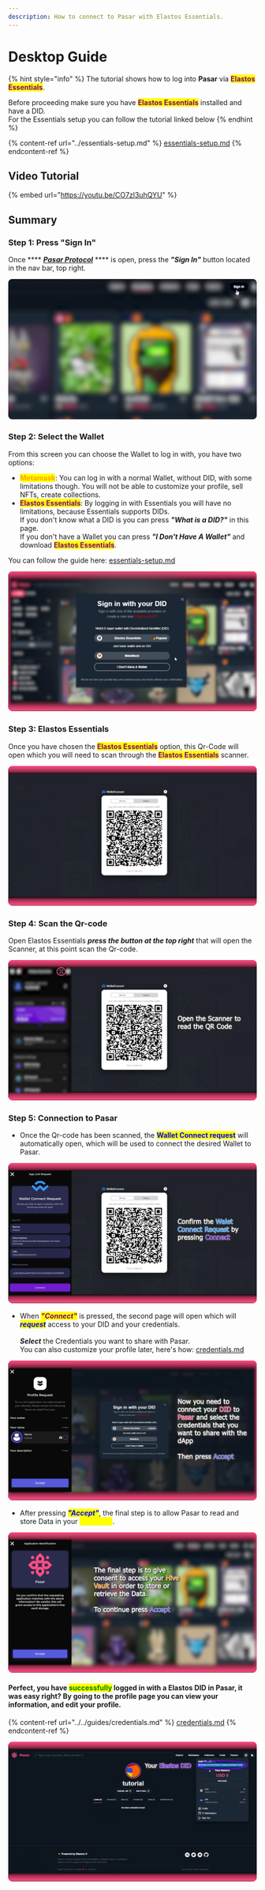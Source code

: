 ```yaml
---
description: How to connect to Pasar with Elastos Essentials.
---
```


# Desktop Guide

{% hint style="info" %}
The tutorial shows how to log into **Pasar** via <mark style="color:purple;">**Elastos Essentials**</mark>.

Before proceeding make sure you have <mark style="color:purple;">**Elastos Essentials**</mark> installed and have a DID. \
For the Essentials setup you can follow the tutorial linked below
{% endhint %}

{% content-ref url="../essentials-setup.md" %}
[essentials-setup.md](../essentials-setup.md)
{% endcontent-ref %}

## Video Tutorial

{% embed url="https://youtu.be/CO7zl3uhQYU" %}

## Summary

### Step 1: Press "Sign In"

Once **** [_**Pasar Protocol**_](https://pasarprotocol.io/) **** is open, press the _**"Sign In"**_ button located in the nav bar, top right.

![](<../../.gitbook/assets/Connect to Pasar - Sign In.png>)

### Step 2: Select the Wallet

From this screen you can choose the Wallet to log in with, you have two options:

* <mark style="color:orange;">**Metamask**</mark>: You can log in with a normal Wallet, without DID, with some limitations though. You will not be able to customize your profile, sell NFTs, create collections.
* <mark style="color:purple;">**Elastos Essentials**</mark>: By logging in with Essentials you will have no limitations, because Essentials supports DIDs.\
  If you don't know what a DID is you can press _**"What is a DID?"**_ in this page.\
  If you don't have a Wallet you can press _**"I Don't Have A Wallet"**_ and download <mark style="color:purple;">**Elastos Essentials**</mark>.

You can follow the guide here: [essentials-setup.md](../essentials-setup.md "mention")

![](<../../.gitbook/assets/Connect to Pasar - Sign In Modal.png>)

### Step 3: Elastos Essentials

Once you have chosen the <mark style="color:purple;">**Elastos Essentials**</mark> option, this Qr-Code will open which you will need to scan through the <mark style="color:purple;">**Elastos Essentials**</mark> scanner.

![](<../../.gitbook/assets/Connect to Pasar - Qr-code.png>)

### Step 4: Scan the Qr-code

Open Elastos Essentials _**press the button at the top right**_ that will open the Scanner, at this point scan the Qr-code.

![](<../../.gitbook/assets/Connect to Pasar - Scan Qr-code.png>)

### Step 5: Connection to Pasar

* Once the Qr-code has been scanned, the <mark style="color:blue;">**Wallet Connect request**</mark> will automatically open, which will be used to connect the desired Wallet to Pasar.

![](<../../.gitbook/assets/Connect to Pasar - Wallet connect.png>)

* When _<mark style="color:purple;">**"Connect"**</mark>_ is pressed, the second page will open which will _<mark style="color:blue;">**request**</mark>_ access to your DID and your credentials.\
  \
  _**Select**_ the Credentials you want to share with Pasar. \
  You can also customize your profile later, here's how: [credentials.md](../../guides/credentials.md "mention")<mark style="color:blue;"></mark>

![](<../../.gitbook/assets/Connect to Pasar - DID request.png>)

* After pressing _<mark style="color:blue;">**"Accept"**</mark>_, the final step is to allow Pasar to read and store Data in your <mark style="color:yellow;">Hive Vault</mark>.

![](<../../.gitbook/assets/Connect to Pasar - Hive request.png>)

#### Perfect, you have <mark style="color:green;">successfully</mark> logged in with a Elastos DID in Pasar, it was easy right? By going to the profile page you can view your information, and edit your profile.

{% content-ref url="../../guides/credentials.md" %}
[credentials.md](../../guides/credentials.md)
{% endcontent-ref %}

![](<../../.gitbook/assets/Connect to Pasar - Final.png>)
